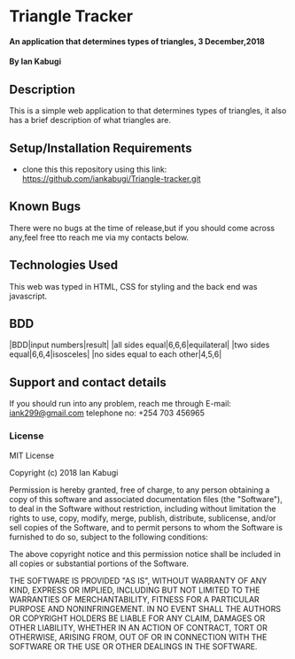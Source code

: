 # Triangle Tracker
#### An application that determines types of triangles, 3 December,2018
#### By Ian Kabugi
## Description
This is a simple web application to that determines types of triangles, it also has a brief description of what triangles are.
## Setup/Installation Requirements
* clone this this repository using this link: https://github.com/iankabugi/Triangle-tracker.git

## Known Bugs
There were no bugs at the time of release,but if you should come across any,feel free tto reach me via my contacts below.
## Technologies Used
This web  was typed in HTML, CSS for styling and the back end was javascript.
## BDD
  |BDD|input numbers|result|
  |all sides equal|6,6,6|equilateral|
  |two sides equal|6,6,4|isosceles|
  |no sides equal to each other|4,5,6|
## Support and contact details
If you should run into any problem, reach me through
E-mail: iank299@gmail.com
telephone no: +254 703 456965
### License
MIT License

Copyright (c) 2018 Ian Kabugi

Permission is hereby granted, free of charge, to any person obtaining a copy
of this software and associated documentation files (the "Software"), to deal
in the Software without restriction, including without limitation the rights
to use, copy, modify, merge, publish, distribute, sublicense, and/or sell
copies of the Software, and to permit persons to whom the Software is
furnished to do so, subject to the following conditions:

The above copyright notice and this permission notice shall be included in all
copies or substantial portions of the Software.

THE SOFTWARE IS PROVIDED "AS IS", WITHOUT WARRANTY OF ANY KIND, EXPRESS OR
IMPLIED, INCLUDING BUT NOT LIMITED TO THE WARRANTIES OF MERCHANTABILITY,
FITNESS FOR A PARTICULAR PURPOSE AND NONINFRINGEMENT. IN NO EVENT SHALL THE
AUTHORS OR COPYRIGHT HOLDERS BE LIABLE FOR ANY CLAIM, DAMAGES OR OTHER
LIABILITY, WHETHER IN AN ACTION OF CONTRACT, TORT OR OTHERWISE, ARISING FROM,
OUT OF OR IN CONNECTION WITH THE SOFTWARE OR THE USE OR OTHER DEALINGS IN THE
SOFTWARE.
